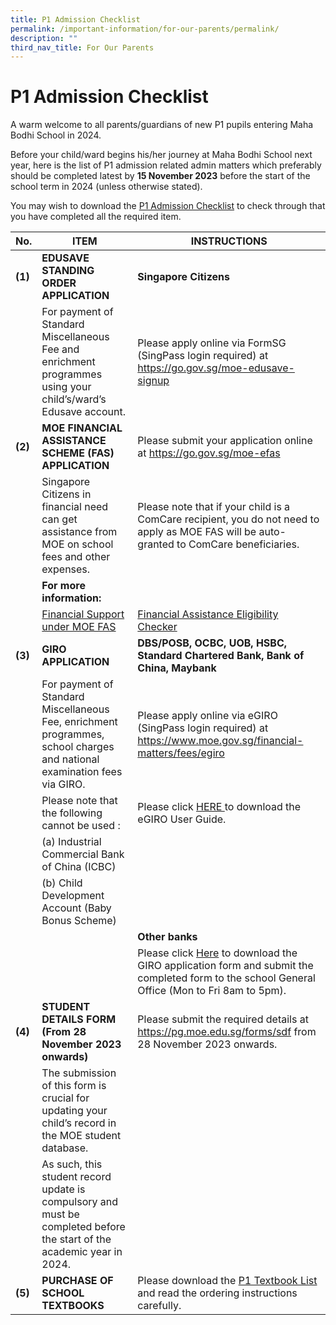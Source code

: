 ```yaml
---
title: P1 Admission Checklist
permalink: /important-information/for-our-parents/permalink/
description: ""
third_nav_title: For Our Parents
---
```

# **P1 Admission Checklist**

A warm welcome to all parents/guardians of new P1 pupils entering Maha Bodhi School in 2024. 

Before your child/ward begins his/her journey at Maha Bodhi School next year, here is the list of P1 admission related admin matters which preferably should be completed latest by **15 November 2023** before the start of the school term in 2024 (unless otherwise stated).

You may wish to download the [P1 Admission Checklist](/files/p1%20admission%20checklist%202024.pdf) to check through that you have completed all the required item.


| **No.**| **ITEM**| **INSTRUCTIONS**|
| -------- | -------- | -------- |
| **(1)**| **EDUSAVE STANDING ORDER APPLICATION**| **Singapore Citizens**|
| | For payment of Standard Miscellaneous Fee and enrichment programmes using your child’s/ward’s Edusave account.| Please apply online via FormSG (SingPass login required) at https://go.gov.sg/moe-edusave-signup |
| **(2)**| **MOE FINANCIAL ASSISTANCE SCHEME (FAS) APPLICATION**| Please submit your application online at https://go.gov.sg/moe-efas |
|      | Singapore Citizens in financial need can get assistance from MOE on school fees and other expenses.| Please note that if your child is a ComCare recipient, you do not need to apply as MOE FAS will be auto-granted to ComCare beneficiaries.| 
|  | **For more information:** | |
|  | [Financial Support under MOE FAS](https://raw.githubusercontent.com/isomerpages/moe-mahabodhisch/staging/images/moe%20financial%20assistance%20scheme%20(fas)%202024.png) | [Financial Assistance Eligibility Checker](https://www.moe.gov.sg/financial-matters/financial-assistance) |
| **(3)**| **GIRO APPLICATION**| **DBS/POSB, OCBC, UOB, HSBC, Standard Chartered Bank, Bank of China, Maybank**|
|  | For payment of Standard Miscellaneous Fee, enrichment programmes, school charges and national examination fees via GIRO.  |Please apply online via eGIRO (SingPass login required) at https://www.moe.gov.sg/financial-matters/fees/egiro |
|  | Please note that the following cannot be used : | Please click [HERE ](/files/user%20guide%20for%20egiro%20application%20as%20at%204th%20sep%202023.pdf) to download the eGIRO User Guide. |
|  | (a) Industrial Commercial Bank of China (ICBC) | |
|  | (b) Child Development Account (Baby Bonus Scheme)  |
|  |  | **Other banks** |
|  |  | Please click [Here](/files/to%20join%20giro%20with%20moe,%20bank%20account%20holder%20can%20use%20the%20following%20methods%20below.pdf) to download the GIRO application form and submit the completed form to the school General Office (Mon to Fri 8am to 5pm). |
| **(4)** | **STUDENT DETAILS FORM (From 28 November 2023 onwards)** | Please submit the required details at https://pg.moe.edu.sg/forms/sdf from 28 November 2023 onwards. |
|  | The submission of this form is crucial for updating your child’s record in the MOE student database. |  |
|  |  As such, this student record update is compulsory and must be completed before the start of the academic year in 2024. |  |
| **(5)** | **PURCHASE OF SCHOOL TEXTBOOKS** | Please download the [P1 Textbook List](/files/2024%20p1%20school%20textbooks%20list.pdf) and read the ordering instructions carefully. |

